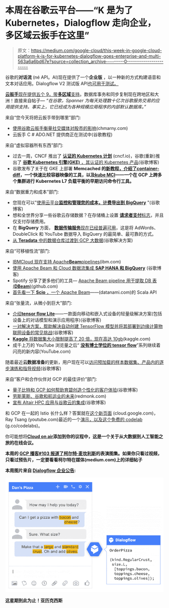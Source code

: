 # 本周在谷歌云平台——“K 是为了 Kubernetes，Dialogflow 走向企业，多区域云扳手在这里”

> 原文：<https://medium.com/google-cloud/this-week-in-google-cloud-platform-k-is-for-kubernetes-dialogflow-goes-enterprise-and-multi-563a6a6bd67e?source=collection_archive---------0----------------------->

谷歌的**对话流** (né API。AI)现在提供了一个**企业版** ，以一种新的方式构建语音和文本对话应用。Dialogflow V2 测试版 API[也可用于测试。](http://goo.gl/Y5Xdnp)

[**云扳手**现在提供五个 9，带**多区域**支持](http://goo.gl/ei82m5)。数据库事务和同步复制现在跨地区和大洲！直接来自帖子— *“在谷歌，Spanner 为每天处理数十亿次谷歌服务交易的应用提供支持。事实上，它已经成为各种规模应用程序的内部默认数据库。”*

来自“您今天将把云扳手带到哪里”部门:

*   [使用谷歌云扳手衡量社交媒体对股市的影响](http://goo.gl/mrFE5V)(chmarny.com)
*   云扳手 C # ADO.NET 提供商正在测试中(谷歌教程)

来自“虚拟容器所有东西”部门:

*   过去一周，CNCF 推出了 [**认证的 Kubernetes 计划**](http://goo.gl/7rnc4K) (cncf.io)，谷歌(重新)推出了 [**谷歌 Kubernetes 引擎(GKE)** ，其认证的 Kubernetes 产品](http://goo.gl/rnPq1V)(谷歌博客)
*   谷歌发布了关于在 GKE 上部署 **Memcached 的[新教程，介绍了](http://goo.gl/f465We)[**container-diff**](https://goo.gl/iubDfi)，一个快速比较容器映像的工具，以及[**kube MCI**](http://goo.gl/FbNLCW)——一个在 GCP 上跨多个集群进行 Kubernetes L7 负载平衡的早期访问命令行工具。**

来自“数据重力和成本”部门:

*   您现在可以"[使用云平台**监控和管理您的成本，计费导出到 BigQuery**](http://goo.gl/MPm9PQ) "(谷歌博客)
*   想和全世界分享一些谷歌云存储数据？在存储桶上设置 [**请求者支付**标志](http://goo.gl/GzMPX4)，并且仅支付存储费用。
*   在 **BigQuery** 方面， [**数据传输服务**现在已经普遍可用](http://goo.gl/7kRc9d)，这是将 AdWords、DoubleClick 和 YouTube 数据导入 BigQuery 的最简单、最可靠的方式。
*   [从 **Teradata** 中的数据仓库过渡到 GCP 大数据](http://goo.gl/9J9wmo)(谷歌解决方案)

来自“可移植性流”部门:

*   [IBMCloud 现在支持 Apache**Beam**pipelines](http://goo.gl/szdLzu)(ibm.com)
*   [使用 Apache Beam 和 Cloud 数据流集成 **SAP HANA 和 BigQuery**](http://goo.gl/i8JvTK) (谷歌博客)
*   Spotify 分享了更多他们的工具— [Apache Beam pipeline 用于提取 DB 表(**DBeam**)](http://goo.gl/wd19TM)(github.com)
*   [首先看一下 **Scio** ，一个 Apache Beam](http://goo.gl/uMpmrk)——(datanami.com)的 Scala API

来自“张量流，从微小到巨大”部门:

*   [介绍**tensor flow Lite**](http://goo.gl/bxBqgQ)——一款面向移动和嵌入式设备的轻量级解决方案(包括设备上的对话模型和演示应用程序)(谷歌博客)
*   [一对解决方案，帮助解决自动创建 TensorFlow 模型并将其部署到边缘计算物联网设备的常见挑战](http://goo.gl/Dqphyt)(谷歌博客)
*   [**Kaggle** 将数据集大小限制提高了 20 倍，现在高达 10gb](http://goo.gl/ZH6NyD)(kaggle.com)
*   成千上万的 YouTube 浏览量之后“ [**没有博士学位的 tensor flow**](http://goo.gl/KdpbMn)”系列继续着闪亮的新内容(YouTube.com)

随着最近**云数据准备**的更新，用户现在可以[访问预加载的样本数据集、产品内的逐步演练和指导视频](http://goo.gl/Ke5WaQ)(谷歌博客)

来自“客户和合作伙伴对 GCP 的最佳评价”部门:

*   [量子比特和 GCP 如何帮助育碧创造个性化的客户体验](http://goo.gl/bRRspC)(谷歌博客)
*   [劳斯莱斯、谷歌和航运业的未来](http://goo.gl/1AUN6X)(redmonk.com)
*   [宣布 Altair HPC 应用与谷歌云的集成](http://goo.gl/oetuCW)(谷歌博客)

和 GCP 在一起的 Istio 长什么样？答案就在[这个新页面](http://goo.gl/vMt5gF) (cloud.google.com)，Ray Tsang (youtube.com)最近的一个[演示，以及这个](http://goo.gl/y28nfM)[免费的 codelab](http://goo.gl/bUjwhh) (g.co/codelabs)。

你可能想将[**Cloud on air**](http://goo.gl/M9G6D1)**添加到你的议程中，这是一个关于从大数据到人工智能之旅的在线会议。**

**本周的 [GCP 播客#103 报道了柯尔特·麦坎利斯](http://goo.gl/eAFpfa)的表演图集。如果你只看过视频，只看过预告片，一定要看看柯尔特在媒体(medium.com)上的详细帖子**

**本周图片来自 [Dialogflow 企业公告](http://goo.gl/btmGAR):**

**![](img/5389c0977694d25476147591c6beda0b.png)**

**这星期到此为止！亚历克西斯**